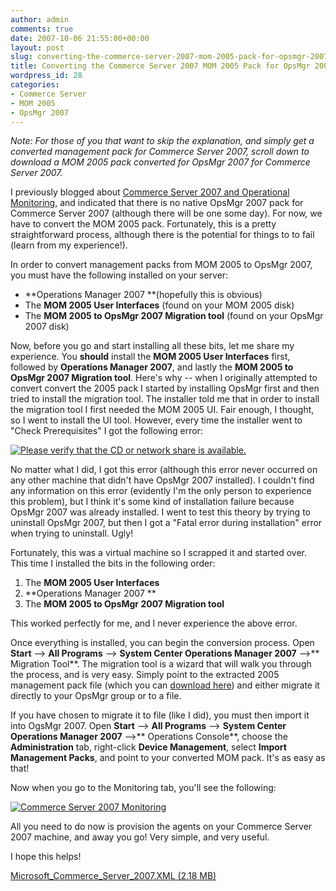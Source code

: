 ```yaml
---
author: admin
comments: true
date: 2007-10-06 21:55:00+00:00
layout: post
slug: converting-the-commerce-server-2007-mom-2005-pack-for-opsmgr-2007
title: Converting the Commerce Server 2007 MOM 2005 Pack for OpsMgr 2007
wordpress_id: 28
categories:
- Commerce Server
- MOM 2005
- OpsMgr 2007
---
```


_Note: For those of you that want to skip the explanation, and simply get a converted management pack for Commerce Server 2007, scroll down to download a MOM 2005 pack converted for OpsMgr 2007 for Commerce Server 2007._

I previously blogged about [Commerce Server 2007 and Operational Monitoring](http://www.wadewegner.com/2007/09/16/CommerceServer2007AndOperationalMonitoring.aspx), and indicated that there is no native OpsMgr 2007 pack for Commerce Server 2007 (although there will be one some day). For now, we have to convert the MOM 2005 pack. Fortunately, this is a pretty straightforward process, although there is the potential for things to to fail (learn from my experience!).

In order to convert management packs from MOM 2005 to OpsMgr 2007, you must have the following installed on your server:

  * **Operations Manager 2007 **(hopefully this is obvious)
  * The **MOM 2005 User Interfaces** (found on your MOM 2005 disk)
  * The **MOM 2005 to OpsMgr 2007 Migration tool** (found on your OpsMgr 2007 disk)

Now, before you go and start installing all these bits, let me share my experience. You **should** install the **MOM 2005 User Interfaces** first, followed by **Operations Manager 2007**, and lastly the **MOM 2005 to OpsMgr 2007 Migration tool**. Here's why -- when I originally attempted to convert convert the 2005 pack I started by installing OpsMgr first and then tried to install the migration tool. The installer told me that in order to install the migration tool I first needed the MOM 2005 UI. Fair enough, I thought, so I went to install the UI tool. However, every time the installer went to "Check Prerequisites" I got the following error:

[![Please verify that the CD or network share is available.](https://wadewegner.blob.core.windows.net/wordpress/content/binary/WindowsLiveWriter/ConvertingtheCommerceServer2007MOMPackto_C74C/MOM2005CDError_thumb.gif)](https://wadewegner.blob.core.windows.net/wordpress/content/binary/WindowsLiveWriter/ConvertingtheCommerceServer2007MOMPackto_C74C/MOM2005CDError_2.gif)

No matter what I did, I got this error (although this error never occurred on any other machine that didn't have OpsMgr 2007 installed). I couldn't find any information on this error (evidently I'm the only person to experience this problem), but I think it's some kind of installation failure because OpsMgr 2007 was already installed. I went to test this theory by trying to uninstall OpsMgr 2007, but then I got a "Fatal error during installation" error when trying to uninstall. Ugly!

Fortunately, this was a virtual machine so I scrapped it and started over. This time I installed the bits in the following order:

  1. The **MOM 2005 User Interfaces**
  2. **Operations Manager 2007 **
  3. The **MOM 2005 to OpsMgr 2007 Migration tool**

This worked perfectly for me, and I never experience the above error.

Once everything is installed, you can begin the conversion process. Open **Start** --> **All Programs** --> **System Center Operations Manager 2007** -->** Migration Tool**. The migration tool is a wizard that will walk you through the process, and is very easy. Simply point to the extracted 2005 management pack file (which you can [download here](http://www.microsoft.com/downloads/details.aspx?FamilyID=20ac6a26-02cc-4dee-95e5-39ee6dabd751&DisplayLang=en)) and either migrate it directly to your OpsMgr group or to a file.

If you have chosen to migrate it to file (like I did), you must then import it into OgsMgr 2007. Open **Start** --> **All Programs** --> **System Center Operations Manager 2007** -->** Operations Console**, choose the **Administration** tab, right-click **Device Management**, select **Import Management Packs**, and point to your converted MOM pack. It's as easy as that!

Now when you go to the Monitoring tab, you'll see the following:

[![Commerce Server 2007 Monitoring](https://wadewegner.blob.core.windows.net/wordpress/content/binary/WindowsLiveWriter/ConvertingtheCommerceServer2007MOMPackto_C74C/CSMonitoring_thumb.gif)](https://wadewegner.blob.core.windows.net/wordpress/content/binary/WindowsLiveWriter/ConvertingtheCommerceServer2007MOMPackto_C74C/CSMonitoring_2.gif)

All you need to do now is provision the agents on your Commerce Server 2007 machine, and away you go! Very simple, and very useful.

I hope this helps!

[Microsoft_Commerce_Server_2007.XML (2.18 MB)](https://wadewegner.blob.core.windows.net/wordpress/content/binary/Microsoft_Commerce_Server_2007.XML)
